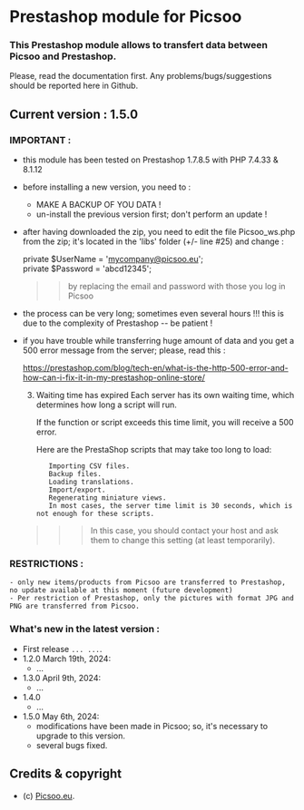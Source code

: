 # Prestashop module for Picsoo

### This Prestashop module allows to transfert data between Picsoo and Prestashop.

Please, read the documentation first. 
Any problems/bugs/suggestions should be reported here in Github.

## Current version : 1.5.0

### IMPORTANT :

- this module has been tested on Prestashop 1.7.8.5 with PHP 7.4.33 & 8.1.12
- before installing a new version, you need to :
    - MAKE A BACKUP OF YOU DATA !
    - un-install the previous version first; don't perform an update !

- after having downloaded the zip, you need to edit the file Picsoo_ws.php from the zip; it's located in the 'libs' folder (+/- line #25) and change :

    private $UserName  = 'mycompany@picsoo.eu';<br>
    private $Password  = 'abcd12345';

    >> by replacing the email and password with those you log in Picsoo

- the process can be very long; sometimes even several hours !!! this is due to the complexity of Prestashop -- be patient !
  
- if you have trouble while transferring huge amount of data and you get a 500 error message from the server; please, read this :

  https://prestashop.com/blog/tech-en/what-is-the-http-500-error-and-how-can-i-fix-it-in-my-prestashop-online-store/

  3. Waiting time has expired
        Each server has its own waiting time, which determines how long a script will run.

        If the function or script exceeds this time limit, you will receive a 500 error.

        Here are the PrestaShop scripts that may take too long to load:

            Importing CSV files.
            Backup files.
            Loading translations.
            Import/export.
            Regenerating miniature views.
            In most cases, the server time limit is 30 seconds, which is not enough for these scripts.

    >>> In this case, you should contact your host and ask them to change this setting (at least temporarily).

 ### RESTRICTIONS :
    - only new items/products from Picsoo are transferred to Prestashop, no update available at this moment (future development)
    - Per restriction of Prestashop, only the pictures with format JPG and PNG are transferred from Picsoo.

### What's new in the latest version : 

- First release ```... ...```. 
- 1.2.0 March 19th, 2024:
  - ...
- 1.3.0 April 9th, 2024:
  - ...
- 1.4.0 
  - ...
- 1.5.0 May 6th, 2024:
  - modifications have been made in Picsoo; so, it's necessary to upgrade to this version.
  - several bugs fixed.

## Credits & copyright

* (c) [Picsoo.eu](https://picsoo.eu/).

